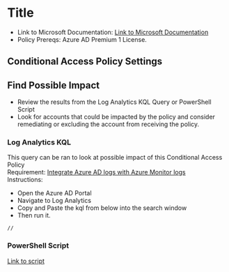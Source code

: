 # Title
* Link to Microsoft Documentation: [Link to Microsoft Documentation]()
* Policy Prereqs: Azure AD Premium 1 License.

## Conditional Access Policy Settings

## Find Possible Impact
* Review the results from the Log Analytics KQL Query or PowerShell Script
* Look for accounts that could be impacted by the policy and consider remediating or excluding the account from receiving the policy.

### Log Analytics KQL
This query can be ran to look at possible impact of this Conditional Access Policy  
Requirement: [Integrate Azure AD logs with Azure Monitor logs](https://learn.microsoft.com/en-us/azure/active-directory/reports-monitoring/howto-integrate-activity-logs-with-log-analytics)  
Instructions:
 * Open the Azure AD Portal
 * Navigate to Log Analytics
 * Copy and Paste the kql from below into the search window
 * Then run it.
```
//

```

### PowerShell Script
[Link to script]()
